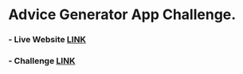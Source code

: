 # Advice Generator App Challenge.

### - Live Website [LINK](https://abdraoufx.github.io/frontEndMentor_Challenges/junior/sunnyside_agency_landing_page)

### - Challenge [LINK]()
